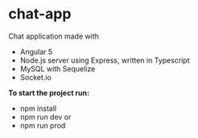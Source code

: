 # chat-app
Chat application made with
* Angular 5
* Node.js server using Express, written in Typescript
* MySQL with Sequelize
* Socket.io

**To start the project run:**
* npm install
* npm run dev 
or
* npm run prod
